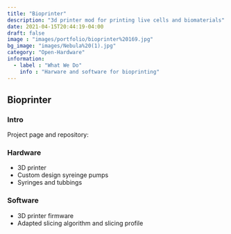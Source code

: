 ```yaml
---
title: "Bioprinter"
description: "3d printer mod for printing live cells and biomaterials"
date: 2021-04-15T20:44:19-04:00
draft: false
image : "images/portfolio/bioprinter%20169.jpg"
bg_image: "images/Nebula%20(1).jpg"
category: "Open-Hardware"
information:
  - label : "What We Do"
    info : "Harware and software for bioprinting"
---
```


## Bioprinter

### Intro

Project page and repository: 

### Hardware
 
- 3D printer
- Custom design syreinge pumps
- Syringes and tubbings


### Software

- 3D printer firmware
- Adapted slicing algorithm and slicing profile 
